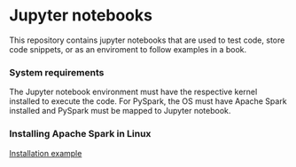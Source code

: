 # Jupyter notebooks

This repository contains jupyter notebooks that are used to test code, store code snippets, or as an enviroment to follow examples in a book.

### System requirements

The Jupyter notebook environment must have the respective kernel installed to execute the code.
For PySpark, the OS must have Apache Spark installed and PySpark must be mapped to Jupyter notebook.

### Installing Apache Spark in Linux
[Installation example](https://www.youtube.com/watch?v=t63PS3kiTTQ)
